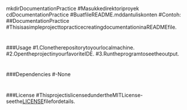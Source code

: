 mkdirDocumentationPractice
#Masukkedirektoriproyek
cdDocumentationPractice
#BuatfileREADME.mddantuliskonten
#Contoh:
##DocumentationPractice
#ThisisasimpleprojecttopracticecreatingdocumentationinaREADMEfile.
#
###Usage
#1.Clonetherepositorytoyourlocalmachine.
#2.OpentheprojectinyourfavoriteIDE.
#3.Runtheprogramtoseetheoutput.
#
###Dependencies
#-None
#
###License
#ThisprojectislicensedundertheMITLicense-seethe[LICENSE](LICENSE)filefordetails.